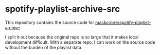 # spotify-playlist-archive-src

This repository contains the source code for
[mackorone/spotify-playlist-archive](https://github.com/mackorone/spotify-playlist-archive).

I split it out because the original repo is so large that it makes local
development difficult. With a separate repo, I can work on the source code
without the burden of the playlist data.
